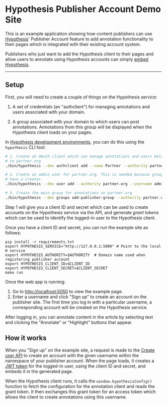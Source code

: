 # Hypothesis Publisher Account Demo Site

This is an example application showing how content publishers can use
[Hypothesis](https://hypothes.is)' Publisher Account feature to add annotation functionality to their pages which is integrated with their existing account system.

Publishers who just want to add the Hypothesis client to their pages and allow users to annotate using Hypothesis accounts can simply [embed Hypothesis](https://hypothes.is/for-publishers/).

----

## Setup

First, you will need to create a couple of things on the Hypothesis service:

1. A set of credentials (an "authclient") for managing annotations and users
   associated with your domain.

2. A group associated with your domain to which users can post annotations.
   Annotations from this group will be displayed when the Hypothesis client
   loads on your pages.

In [Hypothesis development environments](http://h.readthedocs.io/en/latest/developing/install/), you can do this using the `hypothesis` CLI tool:

```sh
# 1. Create an OAuth client which can manage annotations and users belonging
# to partner.org
./bin/hypothesis --dev authclient add --name Partner --authority partner.org

# 2. Create an admin user for partner.org. This is needed because groups must
# have a creator.
./bin/hypothesis --dev user add --authority partner.org --username admin --email admin@localhost --password secret

# 3. Create the main group for annotations on partner.org
./bin/hypothesis --dev groups add-publisher-group --authority partner.org --name Partner --creator admin
```

Step 1 will give you a client ID and secret which can be used to create accounts
on the Hypothesis service via the API, and generate _grant tokens_ which can be
used to identify the logged-in user to the Hypothesis client.

Once you have a client ID and secret, you can run the example site as follows:

```
pip install -r requirements.txt
export HYPOTHESIS_SERVICE="http://127.0.0.1:5000" # Point to the local H service
export HYPOTHESIS_AUTHORITY=$AUTHORITY  # Domain name used when registering publisher account
export HYPOTHESIS_CLIENT_ID=$CLIENT_ID
export HYPOTHESIS_CLIENT_SECRET=$CLIENT_SECRET
make run
```

Once the web app is running:

1. Go to [http://localhost:5050](http://localhost:5050) to view the example
page.
2. Enter a username and click "Sign up" to create an account on the publisher site.
The first time you log in with a particular username, a corresponding account will
be created on the Hypothesis service.

After logging in, you can annotate content in the article by selecting text and clicking the "Annotate" or "Highlight" buttons that appear.

## How it works

When you "Sign up" on the example site, a request is made to the [Create user API](http://h.readthedocs.io/en/latest/api/#operation/createUser) to create an account with the given username within the namespace of your publisher account. When the page loads, it creates a [JWT token](https://jwt.io/) for the logged-in user, using the client ID and secret, and embeds it in the generated page.

When the Hypothesis client runs, it calls the `window.hypothesisConfig()` function to fetch the configuration for the annotation client and reads the grant token. It then exchanges this grant token for an access token which allows the client to create annotations using this username.
